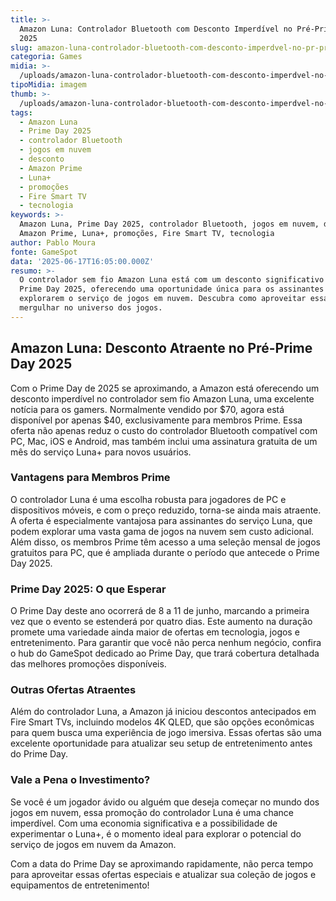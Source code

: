 ```yaml
---
title: >-
  Amazon Luna: Controlador Bluetooth com Desconto Imperdível no Pré-Prime Day
  2025
slug: amazon-luna-controlador-bluetooth-com-desconto-imperdvel-no-pr-prime-day-2025
categoria: Games
midia: >-
  /uploads/amazon-luna-controlador-bluetooth-com-desconto-imperdvel-no-pr-prime-day-2025-thumb.jpg
tipoMidia: imagem
thumb: >-
  /uploads/amazon-luna-controlador-bluetooth-com-desconto-imperdvel-no-pr-prime-day-2025-thumb.jpg
tags:
  - Amazon Luna
  - Prime Day 2025
  - controlador Bluetooth
  - jogos em nuvem
  - desconto
  - Amazon Prime
  - Luna+
  - promoções
  - Fire Smart TV
  - tecnologia
keywords: >-
  Amazon Luna, Prime Day 2025, controlador Bluetooth, jogos em nuvem, desconto,
  Amazon Prime, Luna+, promoções, Fire Smart TV, tecnologia
author: Pablo Moura
fonte: GameSpot
data: '2025-06-17T16:05:00.000Z'
resumo: >-
  O controlador sem fio Amazon Luna está com um desconto significativo antes do
  Prime Day 2025, oferecendo uma oportunidade única para os assinantes
  explorarem o serviço de jogos em nuvem. Descubra como aproveitar essa oferta e
  mergulhar no universo dos jogos.
---
```


## Amazon Luna: Desconto Atraente no Pré-Prime Day 2025

Com o Prime Day de 2025 se aproximando, a Amazon está oferecendo um desconto imperdível no controlador sem fio Amazon Luna, uma excelente notícia para os gamers. Normalmente vendido por $70, agora está disponível por apenas $40, exclusivamente para membros Prime. Essa oferta não apenas reduz o custo do controlador Bluetooth compatível com PC, Mac, iOS e Android, mas também inclui uma assinatura gratuita de um mês do serviço Luna+ para novos usuários.

### Vantagens para Membros Prime

O controlador Luna é uma escolha robusta para jogadores de PC e dispositivos móveis, e com o preço reduzido, torna-se ainda mais atraente. A oferta é especialmente vantajosa para assinantes do serviço Luna, que podem explorar uma vasta gama de jogos na nuvem sem custo adicional. Além disso, os membros Prime têm acesso a uma seleção mensal de jogos gratuitos para PC, que é ampliada durante o período que antecede o Prime Day 2025.

### Prime Day 2025: O que Esperar

O Prime Day deste ano ocorrerá de 8 a 11 de junho, marcando a primeira vez que o evento se estenderá por quatro dias. Este aumento na duração promete uma variedade ainda maior de ofertas em tecnologia, jogos e entretenimento. Para garantir que você não perca nenhum negócio, confira o hub do GameSpot dedicado ao Prime Day, que trará cobertura detalhada das melhores promoções disponíveis.

### Outras Ofertas Atraentes

Além do controlador Luna, a Amazon já iniciou descontos antecipados em Fire Smart TVs, incluindo modelos 4K QLED, que são opções econômicas para quem busca uma experiência de jogo imersiva. Essas ofertas são uma excelente oportunidade para atualizar seu setup de entretenimento antes do Prime Day.

### Vale a Pena o Investimento?

Se você é um jogador ávido ou alguém que deseja começar no mundo dos jogos em nuvem, essa promoção do controlador Luna é uma chance imperdível. Com uma economia significativa e a possibilidade de experimentar o Luna+, é o momento ideal para explorar o potencial do serviço de jogos em nuvem da Amazon.

Com a data do Prime Day se aproximando rapidamente, não perca tempo para aproveitar essas ofertas especiais e atualizar sua coleção de jogos e equipamentos de entretenimento!

